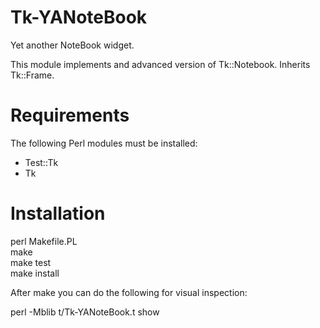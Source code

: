 # Tk-YANoteBook

Yet another NoteBook widget.

This module implements and advanced version of Tk::Notebook.
Inherits Tk::Frame.

# Requirements

The following Perl modules must be installed:

  * Test::Tk
  * Tk

# Installation

perl Makefile.PL  
make  
make test  
make install  

After make you can do the following for visual inspection:

perl -Mblib t/Tk-YANoteBook.t show  



